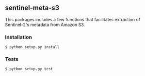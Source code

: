 ## sentinel-meta-s3

This packages includes a few functions that facilitates extraction of Sentinel-2\'s metadata from Amazon S3.

### Installation

    $ python setup.py install

### Tests

    $ python setup.py test
